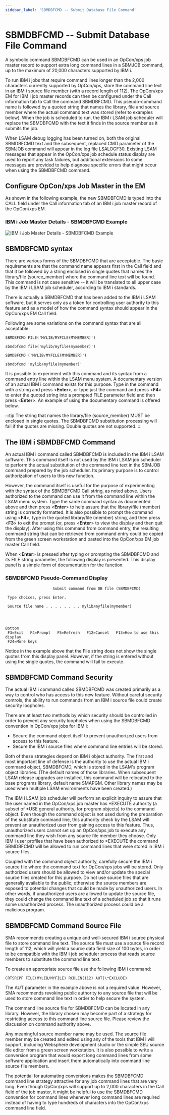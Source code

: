 ```yaml
---
sidebar_label: 'SBMDBFCMD -- Submit Database File Command'
---
```


# SBMDBFCMD -- Submit Database File Command

A symbolic command SBMDBFCMD can be used in an OpCon/xps job master record to support extra long command lines in a SBMJOB command, up to the maximum of 20,000 characters supported by IBM i.

To run IBM i jobs that require command lines longer than the 2,000 characters currently supported by OpCon/xps, store the command line text in an IBM i source file member (with a record length of 112). The OpCon/xps EM for IBM i job master records can then be configured under the Call information tab to Call the command SBMDBFCMD. This pseudo-command name is followed by a quoted string that names the library, file and source member where the actual command text was stored (refer to examples below). When the job is scheduled to run, the IBM i LSAM job scheduler will replace the SBMDBFCMD with the text it finds in the source member as it submits the job.

When LSAM debug logging has been turned on, both the original SBMDBFCMD text and the subsequent, replaced CMD parameter of the SBMJOB command will appear in the log file LSALOGF30. Existing LSAM messages that appear in the OpCon/xps job schedule status display are used to report any task failures, but additional extensions to some messages are provided to help diagnose specific errors that might occur when using the SBMDBFCMD command.

## Configure OpCon/xps Job Master in the EM

As shown in the following example, the new SBMDBFCMD is typed into the CALL field under the Call information tab of an IBM i job master record of the OpCon/xps EM.

### IBM i Job Master Details - SBMDBFCMD Example

![IBM i Job Master Details - SBMDBFCMD Example](../Resources/Images/IBM-i/IBM-i-Job-Master-Details---SBMDBFCMD-Example.png "IBM i Job Master Details - SBMDBFCMD Example")

## SBMDBFCMD syntax

There are various forms of the SBMDBFCMD that are acceptable. The basic requirements are that the command name appears first in the Call field and that it be followed by a string enclosed in single quotes that names the library/file (source_member) where the command line text will be found. This command is not case sensitive -- it will be translated to all upper case by the IBM i LSAM job scheduler, according to IBM i standards.

There is actually a SBMDBFCMD that has been added to the IBM i LSAM software, but it serves only as a token for controlling user authority to this feature and as a model of how the command syntax should appear in the OpCon/xps EM Call field.

Following are some variations on the command syntax that are all acceptable:
```
SBMDBFCMD FILE('MYLIB/MYFILE(MYMEMBER)')
```
```
sbmdbfcmd file('mylib/myfile(mymember)')
```
```
SBMDBFCMD ('MYLIB/MYFILE(MYMEMBER)')
```
```
sbmdbfcmd 'mylib/myfile(mymember)'
```
It is possible to experiment with this command and its syntax from a command entry line within the LSAM menu system. A documentary version of an actual IBM i command exists for this purpose. Type in the command with a string and press <**Enter**>, or type just the command and press <**F4**> to enter the quoted string into a prompted FILE parameter field and then press <**Enter**>. An example of using the documentary command is offered below.

:::tip
The string that names the library/file (source_member) MUST be enclosed in single quotes. The SBMDBFCMD substitution processing will fail if the quotes are missing. Double quotes are not supported.
:::

## The IBM i SBMDBFCMD Command

An actual IBM i command called SBMDBFCMD is included in the IBM i LSAM software. This command itself is not used by the IBM i LSAM job scheduler to perform the actual substitution of the command line text in the SBMJOB command prepared by the job scheduler. Its primary purpose is to control authorization of users to this new function.

However, the command itself is useful for the purpose of experimenting with the syntax of the SBMDBFCMD Call string, as noted above. Users authorized to the command can use it from the command line within the LSAM menu system. Type the same command syntax as documented above and then press <**Enter**> to help assure that the library/file (member) string is correctly formatted. It is also possible to prompt the command using <**F4**>, type in the quoted library/file (member) string, and then press <**F3**> to exit the prompt (or, press <**Enter**> to view the display and then quit the display). After using this command from command entry, the resulting command string that can be retrieved from command entry could be copied from the green screen workstation and pasted into the OpCon/xps EM job master Call field.

When <**Enter**> is pressed after typing or prompting the SBMDBFCMD and its FILE string parameter, the following display is presented. This display panel is a simple form of documentation for the function.

### SBMDBFCMD Pseudo-Command Display
```
                     Submit command from DB file (SBMDBFCMD)                    
                                                                                
 Type choices, press Enter.                                                     
                                                                                
 Source file name . . . . . . . . mylib/myfile(mymember)                               
                                                                                
                                                                                
                                                                                
                                                                          Bottom 
 F3=Exit   F4=Prompt   F5=Refresh   F12=Cancel   F13=How to use this display    
 F24=More keys                                                                  
```
Notice in the example above that the File string does not show the single quotes from this display panel. However, if the string is entered without using the single quotes, the command will fail to execute.

## SBMDBFCMD Command Security

The actual IBM i command called SBMDBFCMD was created primarily as a way to control who has access to this new feature. Without careful security controls, the ability to run commands from an IBM i source file could create security loopholes.

There are at least two methods by which security should be controlled in order to prevent any security loopholes when using the SBMDBFCMD convention in OpCon/xps jobs for IBM i:

- Secure the command object itself to prevent unauthorized users from access to this feature.
- Secure the IBM i source files where command line entries will be stored.

Both of these strategies depend on IBM i object authority. The first and most important line of defense is the authority to use the actual IBM i command object, SBMDBFCMD, which is stored in the LSAM's program object libraries. (The default names of those libraries. When subsequent LSAM release upgrades are installed, this command will be relocated to the base programs library, default name SMAPGM. Other library names may be used when multiple LSAM environments have been created.)

The IBM i LSAM job scheduler will perform an explicit inquiry to assure that the user named in the OpCon/xps job master has *EXECUTE authority (a subset of *USE general authority, for program objects) to the command object. Even though the command object is not used during the preparation of the substitute command line, this authority check by the LSAM will prevent an unauthorized user from gaining access to this feature. Thus, unauthorized users cannot set up an OpCon/xps job to execute any command line they wish from any source file member they choose. Only IBM i user profiles that have been authorized to *EXECUTE the command SBMDBFCMD will be allowed to run command lines that were stored in IBM i source files.

Coupled with the command object authority, carefully secure the IBM i source file where the command text for OpCon/xps jobs will be stored. Only authorized users should be allowed to view and/or update the special source files created for this purpose. Do not use source files that are generally available to the public; otherwise the source members are exposed to potential changes that could be made by unauthorized users. In other words, if unauthorized users are allowed to update the source file, they could change the command line text of a scheduled job so that it runs some unauthorized process. The unauthorized process could be a malicious program.

## SBMDBFCMD Command Source File

SMA recommends creating a unique and well-secured IBM i source physical file to store command line text. The source file must use a source file record length of 112, which will yield a source data field size of 100 bytes, in order to be compatible with the IBM i job scheduler process that reads source members to substitute the command line text.

To create an appropriate source file use the following IBM i command:
```
CRTSRCPF FILE(MYLIB/MYFILE) RCDLEN(112) AUT(\*EXCLUDE)
```
The AUT parameter in the example above is not a required value. However, SMA recommends revoking public authority to any source file that will be used to store command line text in order to help secure the system.

The command line source file for SBMDBFCMD can be located in any library. However, the library chosen may become part of a strategy for restricting access to this command line source file. Please review the discussion on command authority above.

Any meaningful source member name may be used. The source file member may be created and edited using any of the tools that IBM i will support, including Websphere development studio or the simple SEU source file editor from a green screen workstation. It is also possible to write a conversion program that would export long command lines from some software application and insert them automatically into command line source file members.

The potential for automating conversions makes the SBMDBFCMD command line strategy attractive for any job command lines that are very long. Even though OpCon/xps will support up to 2,000 characters in the Call field of the job master, it might be helpful to use the SBMDBFCMD convention for command lines whenever long command lines are required instead of having to type hundreds of characters into the OpCon/xps command line field.